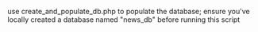 use create_and_populate_db.php to populate the database;
ensure you've locally created a database named "news_db" before running this script